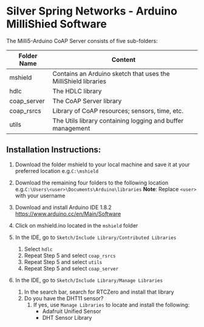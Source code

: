 # Silver Spring Networks - Arduino MilliShied Software

The Milli5-Arduino CoAP Server consists of five sub-folders:

Folder Name | Content
----------- | -----------
mshield | Contains an Arduino sketch that uses the MilliShield libraries
hdlc | The HDLC library
coap_server | The CoAP Server library
coap_rsrcs | Library of CoAP resources; sensors, time, etc.
utils | The Utils library containing logging and buffer management

## Installation Instructions:

1. Download the folder mshield to your local machine and save it at your preferred location e.g.`C:\mshield`

1. Download the remaining four folders to the following location
   e.g.`C:\Users\<user>\Documents\Arduino\libraries`
   	**Note**: Replace `<user>` with your username

1. Download and install Arduino IDE 1.8.2
   https://www.arduino.cc/en/Main/Software

1. Click on mshield.ino located in the `mshield` folder

1. In the IDE, go to `Sketch/Include Library/Contributed Libraries`
   1. Select `hdlc`
   1. Repeat Step 5 and select `coap_rsrcs`
   1. Repeat Step 5 and select `utils`
   1. Repeat Step 5 and select `coap_server`

1. In the IDE, go to `Sketch/Include Library/Manage Libraries`
   1. In the search bar, search for RTCZero and install that library
   1. Do you have the DHT11 sensor?
      1. If yes, use `Manage Libraries` to locate and install the following:
			* Adafruit Unified Sensor
			* DHT Sensor Library
